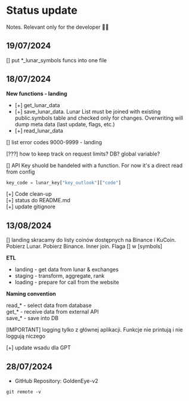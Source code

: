 # Status update
Notes. Relevant only for the developer 🤷‍♂️

## 19/07/2024 ##

[] put *_lunar_symbols funcs into one file

## 18/07/2024 ##

**New functions - landing**
- [+] get_lunar_data
- [+] save_lunar_data. Lunar List must be joined with existing public.symbols table and checked only for changes. Overwriting will dump meta data (last update, flags, etc.)
- [+] read_lunar_data



[] list error codes
9000-9999 - landing


[???] how to keep track on request limits? DB? global variable?

[] API Key shuold be handeled with a function. For now it's a direct read from config
```py
key_code = lunar_key["key_outlook"]["code"]
```

[+] Code clean-up<br>
[+] status do README.md<br>
[+] update gitignore



## 13/08/2024 ##
[] landing skracamy do listy coinów dostępnych na Binance i KuCoin. Pobierz Lunar. Pobierz Binance. Inner join. Flaga [] w [symbols]

**ETL**
* landing - get data from lunar & exchanges
* staging - transform, aggregate, rank
* loading - prepare for call from the website

**Naming convention**

read_* - select data from database<br>
get_* - receive data from external API<br>
save_* - save into DB<br>

[IMPORTANT] logging tylko z głównej aplikacji. Funkcje nie printują i nie loggują niczego

[+] update wsadu dla GPT


## 28/07/2024 ##

- GitHub Repository: GoldenEye-v2
```shell
git remote -v
```
